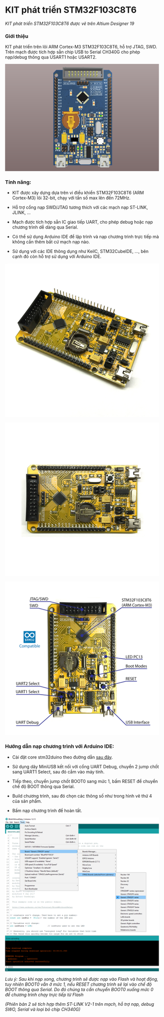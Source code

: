 # KIT phát triển STM32F103C8T6
*KIT phát triển STM32F103C8T6 được vẽ trên Altium Designer 19*

### Giới thiệu
KIT phát triển trên lõi ARM Cortex-M3 STM32F103C8T6, hỗ trợ JTAG, SWD. Trên mạch được tích hợp sẵn chip USB to Serial CH340G cho phép nạp/debug thông qua USART1 hoặc USART2.

![KIT Phát Triển STM32F103C8T6](/images/image-01.png)

### Tính năng:
- KIT được xây dựng dựa trên vi điều khiển STM32F103C8T6 (ARM Cortex-M3) lõi 32-bit, chạy với tần số max lên đến 72MHz.

- Hỗ trợ cổng nạp SWD/JTAG tương thích với các mạch nạp ST-LINK, JLINK, ...

- Mạch được tích hợp sẵn IC giao tiếp UART, cho phép debug hoặc nạp chương trình dễ dàng qua Serial.

- Có thể sử dụng Arduino IDE để lập trình và nạp chương trình trực tiếp mà không cần thêm bất cứ mạch nạp nào.

- Sử dụng với các IDE thông dụng như KeilC, STM32CubeIDE, ..., bên cạnh đó còn hỗ trợ sử dụng với Arduino IDE.

![KIT Phát Triển STM32F103C8T6](/images/image-02.jpg)

![KIT Phát Triển STM32F103C8T6](/images/image-03.jpg)

![KIT Phát Triển STM32F103C8T6](/images/image-04.png)

### Hướng dẫn nạp chương trình với Arduino IDE:
- Cài đặt core stm32duino theo đường dẫn [sau đây](https://github.com/stm32duino/Arduino_Core_STM32).

- Sử dụng dây MiniUSB kết nối với cổng UART Debug, chuyển 2 jump chốt sang UART1 Select, sau đó cắm vào máy tính.

- Tiếp theo, chuyển jump chốt BOOT0 sang mức 1, bấm RESET để chuyển chế độ BOOT thông qua Serial.

- Build chương trình, sau đó chọn các thông số như trong hình vẽ thứ 4 của sản phẩm.
- Bấm nạp chương trình để hoàn tất.

![KIT Phát Triển STM32F103C8T6](/images/image-05.png)

*Lưu ý: Sau khi nạp xong, chương trình sẽ được nạp vào Flash và hoạt động, tuy nhiên BOOT0 vẫn ở mức 1, nếu RESET chương trình sẽ lại vào chế độ BOOT thông qua Serial. Do đó chúng ta cần chuyển BOOT0 xuống mức 0 để chương trình chạy trực tiếp từ Flash*

*(Phiên bản 2 sẽ tích hợp thêm ST-LINK V2-1 trên mạch, hỗ trợ nạp, debug SWO, Serial và loại bỏ chip CH340G)*
